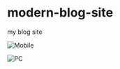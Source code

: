 # modern-blog-site

my blog site


![Mobile](https://i.imgur.com/QfWvyCB.gif)


![PC](https://i.imgur.com/UX83CO7.gif)
